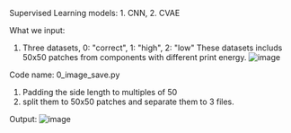 Supervised Learning models: 1. CNN, 2. CVAE

What we input:
1. Three datasets, 0: "correct", 1: "high", 2: "low"
These datasets includs 50x50 patches from components with different print energy.
![image](https://github.com/user-attachments/assets/25ca3d79-7ec1-415a-9f78-1aaa46326e8f)


Code name: 0_image_save.py
1. Padding the side length to multiples of 50
2. split them to 50x50 patches and separate them to 3 files.

Output:
![image](https://github.com/user-attachments/assets/1e226c26-c500-4e14-b5e3-b42d42c8a1a1)



